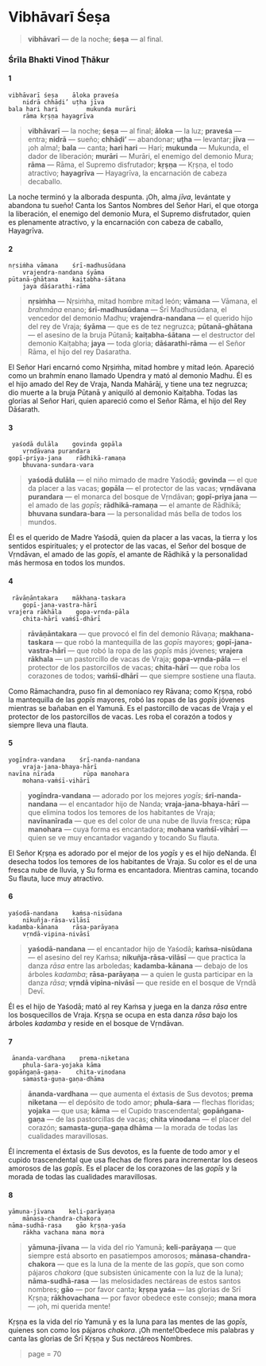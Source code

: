 # Vibhāvarī Śeṣa

> **vibhāvarī** — de la noche; **śeṣa** — al final.

### Śrīla Bhakti Vinod Ṭhākur

#### 1

    vibhāvarī śeṣa    āloka praveśa
        nidrā chhāḍi’ uṭha jīva
    bala hari hari        mukunda murāri
        rāma kṛṣṇa hayagrīva

> **vibhāvarī** — la noche; **śeṣa** — al final; **āloka** — la luz; **praveśa** — entra; **nidrā** — sueño; **chhāḍi’** — abandonar; **uṭha** — levantar; **jīva** — ¡oh alma!; **bala** — canta; **hari hari** — Hari; **mukunda** — Mukunda, el dador de liberación; **murāri** — Murāri, el enemigo del demonio Mura; **rāma** — Rāma, el Supremo disfrutador; **kṛṣṇa** — Kṛṣṇa, el todo atractivo; **hayagrīva** — Hayagrīva, la encarnación de cabeza decaballo.

La noche terminó y la alborada despunta. ¡Oh, alma *jīva*, levántate y abandona tu sueño! Canta los Santos Nombres del Señor Hari, el que otorga la liberación, el enemigo del demonio Mura, el Supremo disfrutador, quien es plenamente atractivo, y la encarnación con cabeza de caballo, Hayagrīva.

#### 2

    nṛsiṁha vāmana    śrī-madhusūdana
        vrajendra-nandana śyāma
    pūtanā-ghātana    kaiṭabha-śātana
        jaya dāśarathi-rāma

> **nṛsiṁha** — Nṛsiṁha, mitad hombre mitad león; **vāmana** — Vāmana, el *brahmāṇa* enano; **śrī-madhusūdana** — Śrī Madhusūdana, el vencedor del demonio Madhu; **vrajendra-nandana** — el querido hijo del rey de Vraja; **śyāma** — que es de tez negruzca; **pūtanā-ghātana** — el asesino de la bruja Pūtanā; **kaiṭabha-śātana** — el destructor del demonio Kaiṭabha; **jaya** — toda gloria; **dāśarathi-rāma** — el Señor Rāma, el hijo del rey Daśaratha.

El Señor Hari encarnó como Nṛṣiṁha, mitad hombre y mitad león. Apareció como un brahmín enano llamado Upendra y mató al demonio Madhu. Él es el hijo amado del Rey de Vraja, Nanda Mahārāj, y tiene una tez negruzca; dio muerte a la bruja Pūtanā y aniquiló al demonio Kaiṭabha. Todas las glorias al Señor Hari, quien apareció como el Señor Rāma, el hijo del Rey Dāśarath.

#### 3

     yaśodā dulāla    govinda gopāla
        vṛndāvana purandara
    gopī-priya-jana    rādhikā-ramaṇa
        bhuvana-sundara-vara

> **yaśodā dulāla** — el niño mimado de madre Yaśodā; **govinda** — el que da placer a las vacas; **gopāla** — el protector de las vacas; **vṛndāvana purandara** — el monarca del bosque de Vṛndāvan; **gopī-priya jana** — el amado de las *gopīs*; **rādhikā-ramaṇa** — el amante de Rādhikā; **bhuvana sundara-bara** — la personalidad más bella de todos los mundos.

Él es el querido de Madre Yaśodā, quien da placer a las vacas, la tierra y los sentidos espirituales; y el protector de las vacas, el Señor del bosque de Vṛndāvan, el amado de las *gopīs*, el amante de Rādhikā y la personalidad más hermosa en todos los mundos.

#### 4

     rāvāṇāntakara    mākhana-taskara
        gopī-jana-vastra-hārī
    vrajera rākhāla    gopa-vṛnda-pāla
        chita-hārī vaṁśī-dhārī

> **rāvāṇāntakara** — que provocó el fin del demonio Rāvaṇa; **makhana-taskara** — que robó la mantequilla de las *gopīs* mayores; **gopī-jana-vastra-hārī** — que robó la ropa de las *gopīs* más jóvenes; **vrajera rākhala** — un pastorcillo de vacas de Vraja; **gopa-vṛnda-pāla** — el protector de los pastorcillos de vacas; **chita-hārī** — que roba los corazones de todos; **vaṁśī-dhārī** — que siempre sostiene una flauta.

Como Rāmachandra, puso fin al demoníaco rey Rāvana; como Kṛṣṇa, robó la mantequilla de las *gopīs* mayores, robó las ropas de las *gopīs* jóvenes mientras se bañaban en el Yamunā. Es el pastorcillo de vacas de Vraja y el protector de los pastorcillos de vacas. Les roba el corazón a todos y siempre lleva una flauta.

#### 5

    yogīndra-vandana    śrī-nanda-nandana
        vraja-jana-bhaya-hārī
    navīna nīrada        rūpa manohara
        mohana-vaṁśī-vihārī

> **yogīndra-vandana** — adorado por los mejores *yogīs*; **śrī-nanda-nandana** — el encantador hijo de Nanda; **vraja-jana-bhaya-hārī** — que elimina todos los temores de los habitantes de Vraja; **navīnanīrada** — que es del color de una nube de lluvia fresca; **rūpa manohara** — cuya forma es encantadora; **mohana vaṁśī-vihārī** — quien se ve muy encantador vagando y tocando Su flauta.

El Señor Kṛṣṇa es adorado por el mejor de los *yogīs* y es el hijo deNanda. Él desecha todos los temores de los habitantes de Vraja. Su color es el de una fresca nube de lluvia, y Su forma es encantadora. Mientras camina, tocando Su flauta, luce muy atractivo.

#### 6

    yaśodā-nandana    kaṁsa-nisūdana
        nikuñja-rāsa-vilāsī
    kadamba-kānana    rāsa-parāyaṇa
        vṛndā-vipina-nivāsī

> **yaśodā-nandana** — el encantador hijo de Yaśodā; **kaṁsa-nisūdana** — el asesino del rey Kaṁsa; **nikuñja-rāsa-vilāsī** — que practica la danza *rāsa* entre las arboledas; **kadamba-kānana** — debajo de los árboles *kadamba*; **rāsa-parāyaṇa** — a quien le gusta participar en la danza *rāsa*; **vṛndā vipina-nivāsī** — que reside en el bosque de Vṛndā Devī.

Él es el hijo de Yaśodā; mató al rey Kaṁsa y juega en la danza *rāsa* entre los bosquecillos de Vraja. Kṛṣṇa se ocupa en esta danza *rāsa* bajo los árboles *kadamba* y reside en el bosque de Vṛndāvan.

#### 7

     ānanda-vardhana    prema-niketana
        phula-śara-yojaka kāma
    gopāṅgaṇā-gaṇa-    chita-vinodana
        samasta-guṇa-gaṇa-dhāma

> **ānanda-vardhana** — que aumenta el éxtasis de Sus devotos; **prema niketana** — el depósito de todo amor; **phula-śara** — flechas floridas; **yojaka** — que usa; **kāma** — el Cupido trascendental; **gopāṅgana-gaṇa** — de las pastorcillas de vacas; **chita vinodana** — el placer del corazón; **samasta-guṇa-gaṇa dhāma** — la morada de todas las cualidades maravillosas.

Él incrementa el éxtasis de Sus devotos, es la fuente de todo amor y el cupido trascendental que usa flechas de flores para incrementar los deseos amorosos de las *gopīs*. Es el placer de los corazones de las *gopīs* y la morada de todas las cualidades maravillosas.

#### 8

    yāmuna-jīvana    keli-parāyaṇa
        mānasa-chandra-chakora
    nāma-sudhā-rasa    gāo kṛṣṇa-yaśa
        rākha vachana mana mora

> **yāmuna-jīvana** — la vida del río Yamunā; **keli-parāyaṇa** — que siempre está absorto en pasatiempos amorosos; **mānasa-chandra-chakora** — que es la luna de la mente de las *gopīs*, que son como pájaros *chakora* (que subsisten únicamente con la luz de la luna); **nāma-sudhā-rasa** — las melosidades nectáreas de estos santos nombres; **gāo** — por favor canta; **kṛṣṇa yaśa** — las glorias de Srī Kṛṣṇa; **rākhovachana** — por favor obedece este consejo; **mana mora** — ¡oh, mi querida mente!

Kṛṣṇa es la vida del río Yamunā y es la luna para las mentes de las *gopīs*, quienes son como los pájaros *chakora*. ¡Oh mente!Obedece mis palabras y canta las glorias de Śrī Kṛṣṇa y Sus nectáreos Nombres.


> page = 70
